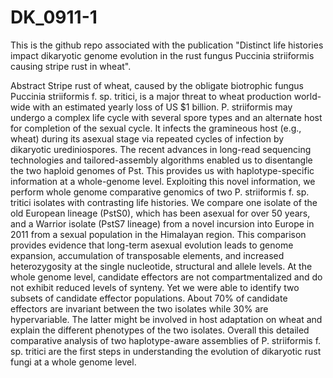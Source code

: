 # DK_0911-1
This is the github repo associated with the publication "Distinct life histories impact dikaryotic genome evolution in the rust fungus Puccinia striiformis causing stripe rust in wheat".

Abstract
Stripe rust of wheat, caused by the obligate biotrophic fungus Puccinia striiformis f. sp. tritici, is a major threat to wheat production world-wide with an estimated yearly loss of US $1 billion. P. striiformis may undergo a complex life cycle with several spore types and an alternate host for completion of the sexual cycle. It infects the gramineous host (e.g., wheat) during its asexual stage via repeated cycles of infection by dikaryotic urediniospores. The recent advances in long-read sequencing technologies and tailored-assembly algorithms enabled us to disentangle the two haploid genomes of Pst. This provides us with haplotype-specific information at a whole-genome level. Exploiting this novel information, we perform whole genome comparative genomics of two P. striiformis f. sp. tritici isolates with contrasting life histories. We compare one isolate of the old European lineage (PstS0), which has been asexual for over 50 years, and a Warrior isolate (PstS7 lineage) from a novel incursion into Europe in 2011 from a sexual population in the Himalayan region. This comparison provides evidence that long-term asexual evolution leads to genome expansion, accumulation of transposable elements, and increased heterozygosity at the single nucleotide, structural and allele levels. At the whole genome level, candidate effectors are not compartmentalized and do not exhibit reduced levels of synteny. Yet we were able to identify two subsets of candidate effector populations. About 70% of candidate effectors are invariant between the two isolates while 30% are hypervariable. The latter might be involved in host adaptation on wheat and explain the different phenotypes of the two isolates. Overall this detailed comparative analysis of two haplotype-aware assemblies of P. striiformis f. sp. tritici are the first steps in understanding the evolution of dikaryotic rust fungi at a whole genome level.

